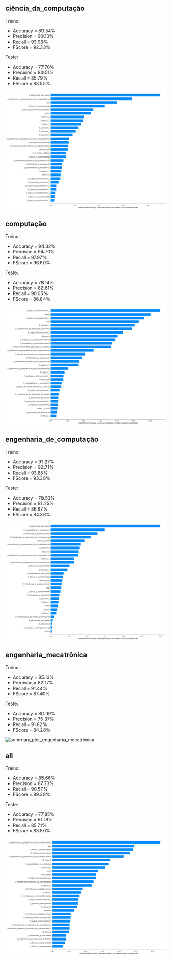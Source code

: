 ## ciência_da_computação
Treino:
*   Accuracy = 89.54%
*   Precision = 90.13%
*   Recall = 93.93%
*   FScore = 92.33%

Teste:
*   Accuracy = 77.70%
*   Precision = 80.51%
*   Recall = 85.79%
*   FScore = 83.55%

![summary_plot_ciência_da_computação](summary_plot_ciência_da_computação.png)
## computação
Treino:
*   Accuracy = 94.32%
*   Precision = 94.70%
*   Recall = 97.97%
*   FScore = 96.60%

Teste:
*   Accuracy = 78.14%
*   Precision = 82.61%
*   Recall = 90.05%
*   FScore = 86.84%

![summary_plot_computação](summary_plot_computação.png)
## engenharia_de_computação
Treino:
*   Accuracy = 91.27%
*   Precision = 92.71%
*   Recall = 93.85%
*   FScore = 93.38%

Teste:
*   Accuracy = 78.53%
*   Precision = 81.25%
*   Recall = 86.67%
*   FScore = 84.36%

![summary_plot_engenharia_de_computação](summary_plot_engenharia_de_computação.png)
## engenharia_mecatrônica
Treino:
*   Accuracy = 85.13%
*   Precision = 82.17%
*   Recall = 91.44%
*   FScore = 87.40%

Teste:
*   Accuracy = 80.09%
*   Precision = 75.37%
*   Recall = 91.82%
*   FScore = 84.28%

![summary_plot_engenharia_mecatrônica](summary_plot_engenharia_mecatrônica.png)
## all
Treino:
*   Accuracy = 85.66%
*   Precision = 87.73%
*   Recall = 90.57%
*   FScore = 89.38%

Teste:
*   Accuracy = 77.85%
*   Precision = 81.18%
*   Recall = 85.71%
*   FScore = 83.80%

![summary_plot_all](summary_plot_all.png)
